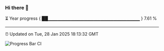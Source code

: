 ### Hi there 👋

⏳ Year progress { ██▁▁▁▁▁▁▁▁▁▁▁▁▁▁▁▁▁▁▁▁▁▁▁▁▁▁▁▁ } 7.61 %

---

⏰ Updated on Tue, 28 Jan 2025 18:13:32 GMT

![Progress Bar CI](https://github.com/Shyam-Makwana/GitHub-Actions-Demo/workflows/Progress%20Bar%20CI/badge.svg)
